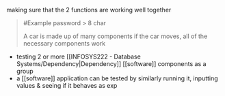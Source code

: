 making sure that the 2 functions are working well together
>	#Example 
>	password > 8 char
>	
>	A car is made up of many components
>		if the car moves, all of the necessary components work

- testing 2 or more [[INFOSYS222 - Database Systems/Dependency|Dependency]] [[software]] components as a group
- a [[software]] application can be tested by similarly running it, inputting values & seeing if it behaves as exp